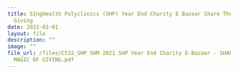 ```yaml
---
title: SIngHealth Polyclinics (SHP) Year End Charity E Bazaar Share The Magic of
  Giving
date: 2022-02-01
layout: file
description: ""
image: ""
file_url: /files/C532_SHP_SHM 2021_SHP Year End Charity E-Bazaar - SHARE THE
  MAGIC OF GIVING.pdf
---
```

